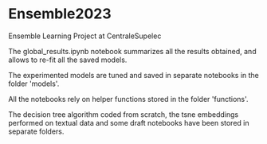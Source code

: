 # Ensemble2023
Ensemble Learning Project at CentraleSupelec


The global_results.ipynb notebook summarizes all the results obtained, and allows to re-fit all the saved models.

The experimented models are tuned and saved in separate notebooks in the folder 'models'.

All the notebooks rely on helper functions stored in the folder 'functions'.

The decision tree algorithm coded from scratch, the tsne embeddings performed on textual data and some draft notebooks have been stored in separate folders.


